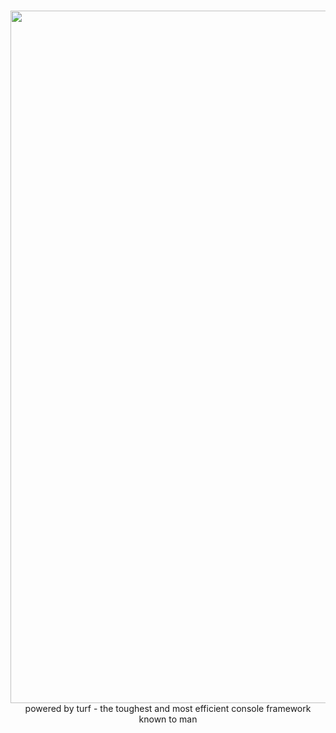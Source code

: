   <div align="center">
  <br />
  <p>
    <a href="https://github.com/borkgang/turf"><img src="https://i.imgur.com/SxnhK40.png" width="1108" /></a>
    powered by turf - the toughest and most efficient console framework known to man
  </p>
  <br />
</div>
